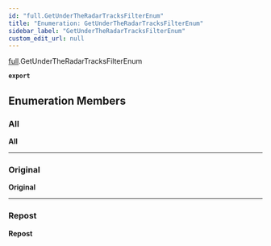 ```yaml
---
id: "full.GetUnderTheRadarTracksFilterEnum"
title: "Enumeration: GetUnderTheRadarTracksFilterEnum"
sidebar_label: "GetUnderTheRadarTracksFilterEnum"
custom_edit_url: null
---
```


[full](../namespaces/full.md).GetUnderTheRadarTracksFilterEnum

**`export`**

## Enumeration Members

### All

 **All**

___

### Original

 **Original**

___

### Repost

 **Repost**
